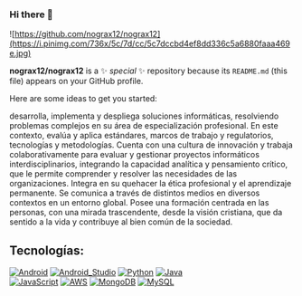 ### Hi there 👋
![https://github.com/nograx12/nograx12](https://i.pinimg.com/736x/5c/7d/cc/5c7dccbd4ef8dd336c5a6880faaa469e.jpg)


**nograx12/nograx12** is a ✨ _special_ ✨ repository because its `README.md` (this file) appears on your GitHub profile.

Here are some ideas to get you started:

desarrolla, implementa y despliega soluciones informáticas, resolviendo problemas complejos en su área de especialización profesional. En este contexto, evalúa y aplica estándares, marcos de trabajo y regulatorios, tecnologías y metodologías. Cuenta con una cultura de innovación y trabaja colaborativamente para evaluar y gestionar proyectos informáticos interdisciplinarios, integrando la capacidad analítica y pensamiento crítico, que le permite comprender y resolver las necesidades de las organizaciones. Integra en su quehacer la ética profesional y el aprendizaje permanente. Se comunica a través de distintos medios en diversos contextos en un entorno global. Posee una formación centrada en las personas, con una mirada trascendente, desde la visión cristiana, que da sentido a la vida y contribuye al bien común de la sociedad.

 ## Tecnologías:



[![Android](https://img.shields.io/badge/Android-3DDC84?style=for-the-badge&logo=android&logoColor=white&labelColor=101010)]()
[![Android_Studio](https://img.shields.io/badge/Android_Studio-3DDC84?style=for-the-badge&logo=android-studio&logoColor=white&labelColor=101010)]()
[![Python](https://img.shields.io/badge/Python-yellow?style=for-the-badge&logo=python&logoColor=white&labelColor=101010)]()
[![Java](https://img.shields.io/badge/Java-007396?style=for-the-badge&logo=java&logoColor=white&labelColor=101010)]()
<br>
[![JavaScript](https://img.shields.io/badge/JavaScript-F7DF1E?style=for-the-badge&logo=javascript&logoColor=white&labelColor=101010)]()
[![AWS](https://img.shields.io/badge/AWS-232F3E?style=for-the-badge&logo=amazon-aws&logoColor=white&labelColor=101010)]()
[![MongoDB](https://img.shields.io/badge/MongoDB-47A248?style=for-the-badge&logo=mongodb&logoColor=white&labelColor=101010)]()
[![MySQL](https://img.shields.io/badge/MySQL-4479A1?style=for-the-badge&logo=mysql&logoColor=white&labelColor=101010)]()


